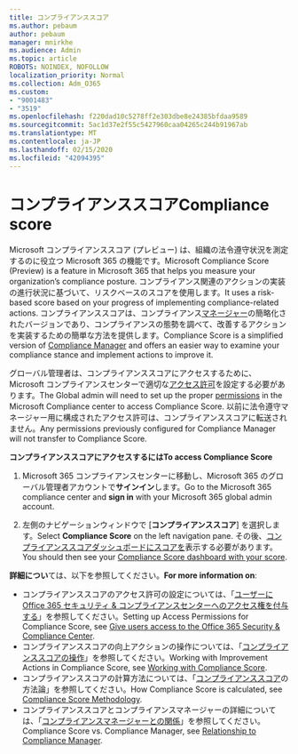 ```yaml
---
title: コンプライアンススコア
ms.author: pebaum
author: pebaum
manager: mnirkhe
ms.audience: Admin
ms.topic: article
ROBOTS: NOINDEX, NOFOLLOW
localization_priority: Normal
ms.collection: Adm_O365
ms.custom:
- "9001483"
- "3519"
ms.openlocfilehash: f220dad10c5278ff2e303dbe8e24385bfdaa9589
ms.sourcegitcommit: 5ac1d37e2f55c5427960caa04265c244b91967ab
ms.translationtype: MT
ms.contentlocale: ja-JP
ms.lasthandoff: 02/15/2020
ms.locfileid: "42094395"
---
```

# <a name="compliance-score"></a><span data-ttu-id="310f7-102">コンプライアンススコア</span><span class="sxs-lookup"><span data-stu-id="310f7-102">Compliance score</span></span>

<span data-ttu-id="310f7-103">Microsoft コンプライアンススコア (プレビュー) は、組織の法令遵守状況を測定するのに役立つ Microsoft 365 の機能です。</span><span class="sxs-lookup"><span data-stu-id="310f7-103">Microsoft Compliance Score (Preview) is a feature in Microsoft 365 that helps you measure your organization’s compliance posture.</span></span> <span data-ttu-id="310f7-104">コンプライアンス関連のアクションの実装の進行状況に基づいて、リスクベースのスコアを使用します。</span><span class="sxs-lookup"><span data-stu-id="310f7-104">It uses a risk-based score based on your progress of implementing compliance-related actions.</span></span>   <span data-ttu-id="310f7-105">コンプライアンススコアは、コンプライアンス[マネージャー](https://docs.microsoft.com/en-us/microsoft-365/compliance/compliance-manager-overview)の簡略化されたバージョンであり、コンプライアンスの態勢を調べて、改善するアクションを実装するための簡単な方法を提供します。</span><span class="sxs-lookup"><span data-stu-id="310f7-105">Compliance Score is a simplified version of [Compliance Manager](https://docs.microsoft.com/en-us/microsoft-365/compliance/compliance-manager-overview) and offers an easier way to examine your compliance stance and implement actions to improve it.</span></span> 

<span data-ttu-id="310f7-106">グローバル管理者は、コンプライアンススコアにアクセスするために、Microsoft コンプライアンスセンターで適切な[アクセス許可](https://docs.microsoft.com/en-us/microsoft-365/security/office-365-security/permissions-in-the-security-and-compliance-center)を設定する必要があります。</span><span class="sxs-lookup"><span data-stu-id="310f7-106">The Global admin will need to set up the proper [permissions](https://docs.microsoft.com/en-us/microsoft-365/security/office-365-security/permissions-in-the-security-and-compliance-center) in the Microsoft Compliance center to access Compliance Score.</span></span>  <span data-ttu-id="310f7-107">以前に法令遵守マネージャー用に構成されたアクセス許可は、コンプライアンススコアに転送されません。</span><span class="sxs-lookup"><span data-stu-id="310f7-107">Any permissions previously configured for Compliance Manager will not transfer to Compliance Score.</span></span>

<span data-ttu-id="310f7-108">**コンプライアンススコアにアクセスするには**</span><span class="sxs-lookup"><span data-stu-id="310f7-108">**To access Compliance Score**</span></span>

1. <span data-ttu-id="310f7-109">Microsoft 365 コンプライアンスセンターに移動し、Microsoft 365 のグローバル管理者アカウントで**サインイン**します。</span><span class="sxs-lookup"><span data-stu-id="310f7-109">Go to the Microsoft 365 compliance center and **sign in** with your Microsoft 365 global admin account.</span></span>

2. <span data-ttu-id="310f7-110">左側のナビゲーションウィンドウで [**コンプライアンススコア**] を選択します。</span><span class="sxs-lookup"><span data-stu-id="310f7-110">Select **Compliance Score** on the left navigation pane.</span></span> <span data-ttu-id="310f7-111">その後、[コンプライアンススコアダッシュボードにスコアを](https://docs.microsoft.com/en-us/microsoft-365/compliance/compliance-score-setup#understand-the-compliance-score-dashboard)表示する必要があります。</span><span class="sxs-lookup"><span data-stu-id="310f7-111">You should then see your [Compliance Score dashboard with your score](https://docs.microsoft.com/en-us/microsoft-365/compliance/compliance-score-setup#understand-the-compliance-score-dashboard).</span></span>
 

<span data-ttu-id="310f7-112">**詳細につい**ては、以下を参照してください。</span><span class="sxs-lookup"><span data-stu-id="310f7-112">**For more information on**:</span></span>

- <span data-ttu-id="310f7-113">コンプライアンススコアのアクセス許可の設定については、「[ユーザーに Office 365 セキュリティ & コンプライアンスセンターへのアクセス権を付与する](https://docs.microsoft.com/en-us/microsoft-365/security/office-365-security/grant-access-to-the-security-and-compliance-center)」を参照してください。</span><span class="sxs-lookup"><span data-stu-id="310f7-113">Setting up Access Permissions for Compliance Score, see [Give users access to the Office 365 Security & Compliance Center](https://docs.microsoft.com/en-us/microsoft-365/security/office-365-security/grant-access-to-the-security-and-compliance-center).</span></span>
- <span data-ttu-id="310f7-114">コンプライアンススコアの向上アクションの操作については、「[コンプライアンススコアの操作](https://docs.microsoft.com/en-us/microsoft-365/compliance/working-with-compliance-score)」を参照してください。</span><span class="sxs-lookup"><span data-stu-id="310f7-114">Working with Improvement Actions in Compliance Score, see  [Working with Compliance Score](https://docs.microsoft.com/en-us/microsoft-365/compliance/working-with-compliance-score).</span></span>
- <span data-ttu-id="310f7-115">コンプライアンススコアの計算方法については、「[コンプライアンススコア](https://docs.microsoft.com/en-us/microsoft-365/compliance/compliance-score-methodology)の方法論」を参照してください。</span><span class="sxs-lookup"><span data-stu-id="310f7-115">How Compliance Score is calculated, see [Compliance Score Methodology](https://docs.microsoft.com/en-us/microsoft-365/compliance/compliance-score-methodology).</span></span>
- <span data-ttu-id="310f7-116">コンプライアンススコアとコンプライアンスマネージャーの詳細については、「[コンプライアンスマネージャーとの関係](https://docs.microsoft.com/en-us/microsoft-365/compliance/compliance-score#relationship-to-compliance-manager)」を参照してください。</span><span class="sxs-lookup"><span data-stu-id="310f7-116">Compliance Score vs. Compliance Manager, see [Relationship to Compliance Manager](https://docs.microsoft.com/en-us/microsoft-365/compliance/compliance-score#relationship-to-compliance-manager).</span></span>

